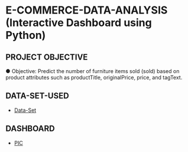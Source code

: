 # E-COMMERCE-DATA-ANALYSIS (Interactive Dashboard using Python)

## PROJECT OBJECTIVE
● Objective: Predict the number of furniture items sold (sold) based on product
attributes such as productTitle, originalPrice, price, and tagText.
## DATA-SET-USED
 - <a href="https://drive.google.com/file/d/1EwYcFTnjwuZTpdfd2uaKjNVDLPmRsSMD/view?usp=sharing">Data-Set</a>

## DASHBOARD
- <a href="![download](https://github.com/user-attachments/assets/c712e27f-6237-4896-81b9-c976b6b0c4be)">PIC</a>
